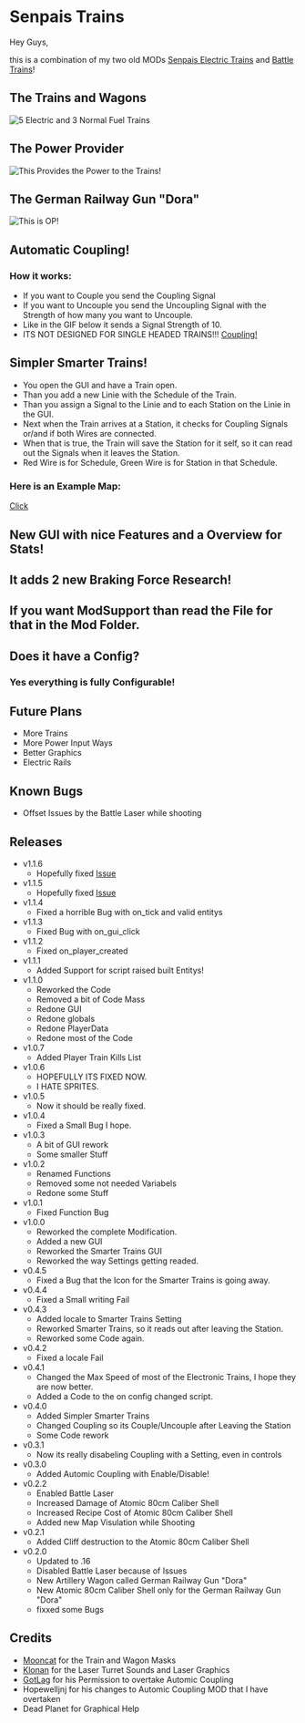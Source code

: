 # Senpais Trains

Hey Guys,

this is a combination of my two old MODs [Senpais Electric Trains](https://mods.factorio.com/mods/LuziferSenpai/SenpaisElectricTrains) and [Battle Trains](https://mods.factorio.com/mods/LuziferSenpai/Battle-Train-MOD)!

## The Trains and Wagons
![5 Electric and 3 Normal Fuel Trains](https://i.imgur.com/wD8bF0T.png)

## The Power Provider
![This Provides the Power to the Trains!](https://i.imgur.com/KkTBOA4.png)

## The German Railway Gun "Dora"
![This is OP!](https://i.imgur.com/eeKFRQS.png)

## Automatic Coupling!

### How it works:
 - If you want to Couple you send the Coupling Signal
 - If you want to Uncouple you send the Uncoupling Signal with the Strength of how many you want to Uncouple.
 - Like in the GIF below it sends a Signal Strength of 10.
 - ITS NOT DESIGNED FOR SINGLE HEADED TRAINS!!!
[Coupling!](https://i.imgur.com/FPdnvFT.gifv)

## Simpler Smarter Trains!
 - You open the GUI and have a Train open.
 - Than you add a new Linie with the Schedule of the Train.
 - Than you assign a Signal to the Linie and to each Station on the Linie in the GUI.
 - Next when the Train arrives at a Station, it checks for Coupling Signals or/and if both Wires are connected.
 - When that is true, the Train will save the Station for it self, so it can read out the Signals when it leaves the Station.
 - Red Wire is for Schedule, Green Wire is for Station in that Schedule.

### Here is an Example Map:
[Click](https://www.dropbox.com/s/kzbz2ijlidozug9/Smarter%20Trains%20Example.zip?dl=0)

## New GUI with nice Features and a Overview for Stats!

## It adds 2 new Braking Force Research!

## If you want ModSupport than read the File for that in the Mod Folder.

## Does it have a Config?

### Yes everything is fully Configurable!

## Future Plans

 - More Trains
 - More Power Input Ways
 - Better Graphics
 - Electric Rails

## Known Bugs
 - Offset Issues by the Battle Laser while shooting

## Releases
 - v1.1.6
    - Hopefully fixed [Issue](https://github.com/LuziferSenpai/Senpais-Trains/issues/4)
 - v1.1.5
    - Hopefully fixed [Issue](https://github.com/LuziferSenpai/Senpais-Trains/issues/3)
 - v1.1.4
    - Fixed a horrible Bug with on_tick and valid entitys
 - v1.1.3
    - Fixed Bug with on_gui_click
 - v1.1.2
    - Fixed on_player_created
 - v1.1.1
 	- Added Support for script raised built Entitys!
 - v1.1.0
    - Reworked the Code
    - Removed a bit of Code Mass
    - Redone GUI
    - Redone globals
    - Redone PlayerData
    - Redone most of the Code
 - v1.0.7
    - Added Player Train Kills List
 - v1.0.6
    - HOPEFULLY ITS FIXED NOW.
    - I HATE SPRITES.
 - v1.0.5
    - Now it should be really fixed.
 - v1.0.4
    - Fixed a Small Bug I hope.
 - v1.0.3
    - A bit of GUI rework
    - Some smaller Stuff
 - v1.0.2
    - Renamed Functions
    - Removed some not needed Variabels
    - Redone some Stuff
 - v1.0.1
    - Fixed Function Bug
 - v1.0.0
    - Reworked the complete Modification.
    - Added a new GUI
    - Reworked the Smarter Trains GUI
    - Reworked the way Settings getting readed.
 - v0.4.5
    - Fixed a Bug that the Icon for the Smarter Trains is going away.
 - v0.4.4
    - Fixed a Small writing Fail
 - v0.4.3
    - Added locale to Smarter Trains Setting
    - Reworked Smarter Trains, so it reads out after leaving the Station.
    - Reworked some Code again.
 - v0.4.2
    - Fixed a locale Fail
 - v0.4.1
    - Changed the Max Speed of most of the Electronic Trains, I hope they are now better.
    - Added a Code to the on config changed script.
 - v0.4.0
    - Added Simpler Smarter Trains
    - Changed Coupling so its Couple/Uncouple after Leaving the Station
    - Some Code rework
 - v0.3.1
    - Now its really disabeling Coupling with a Setting, even in controls
 - v0.3.0
    - Added Automic Coupling with Enable/Disable!
 - v0.2.2
    - Enabled Battle Laser
    - Increased Damage of Atomic 80cm Caliber Shell
    - Increased Recipe Cost of Atomic 80cm Caliber Shell
    - Added new Map Visulation while Shooting
 - v0.2.1
    - Added Cliff destruction to the Atomic 80cm Caliber Shell
 - v0.2.0 
    - Updated to .16
    - Disabled Battle Laser because of Issues
    - New Artillery Wagon called German Railway Gun "Dora"
    - New Atomic 80cm Caliber Shell only for the German Railway Gun "Dora"
    - fixxed some Bugs

## Credits

 - [Mooncat](https://mods.factorio.com/mods/Mooncat) for the Train and Wagon Masks
 - [Klonan](https://mods.factorio.com/mods/Klonan) for the Laser Turret Sounds and Laser Graphics
 - [GotLag](https://mods.factorio.com/user/GotLag) for his Permission to overtake Automic Coupling
 - Hopewelljnj for his changes to Automic Coupling MOD that I have overtaken
 - Dead Planet for Graphical Help